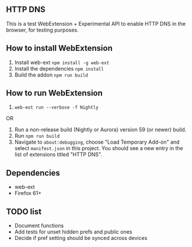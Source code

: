 ## HTTP DNS

This is a test WebExtension + Experimental API to enable HTTP DNS in the browser, for
testing purposes.

## How to install WebExtension

1. Install web-ext `npm install -g web-ext`
2. Install the dependencies `npm install`
3. Build the addon `npm run build`

## How to run WebExtension
1. `web-ext run --verbose -f Nightly`

OR

1. Run a non-release build (Nightly or Aurora) version 59 (or newer)
   build.
2. Run `npm run build`
3. Navigate to `about:debugging`, choose
   "Load Temporary Add-on" and select `manifest.json`
   in this project.  You should see a new entry in the list of
   extensions titled "HTTP DNS".

## Dependencies

- web-ext
- Firefox 61+

## TODO list

- Document functions
- Add tests for unset hidden prefs and public ones
- Decide if pref setting should be synced across devices
